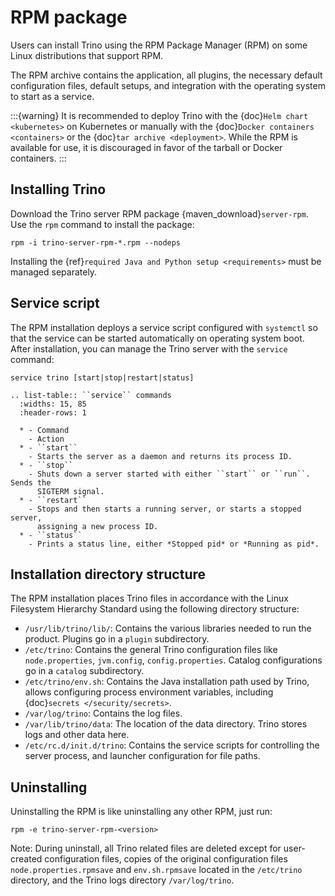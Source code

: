 # RPM package

Users can install Trino using the RPM Package Manager (RPM) on some Linux
distributions that support RPM.

The RPM archive contains the application, all plugins, the necessary default
configuration files, default setups, and integration with the operating system
to start as a service.

:::{warning}
It is recommended to deploy Trino with the {doc}`Helm chart <kubernetes>` on
Kubernetes or manually with the {doc}`Docker containers <containers>` or the
{doc}`tar archive <deployment>`. While the RPM is available for use, it is
discouraged in favor of the tarball or Docker containers.
:::

## Installing Trino

Download the Trino server RPM package {maven_download}`server-rpm`. Use the
`rpm` command to install the package:

```text
rpm -i trino-server-rpm-*.rpm --nodeps
```

Installing the {ref}`required Java and Python setup <requirements>` must be
managed separately.

## Service script

The RPM installation deploys a service script configured with `systemctl` so
that the service can be started automatically on operating system boot. After
installation, you can manage the Trino server with the `service` command:

```text
service trino [start|stop|restart|status]
```

```{eval-rst}
.. list-table:: ``service`` commands
  :widths: 15, 85
  :header-rows: 1

  * - Command
    - Action
  * - ``start``
    - Starts the server as a daemon and returns its process ID.
  * - ``stop``
    - Shuts down a server started with either ``start`` or ``run``. Sends the
      SIGTERM signal.
  * - ``restart``
    - Stops and then starts a running server, or starts a stopped server,
      assigning a new process ID.
  * - ``status``
    - Prints a status line, either *Stopped pid* or *Running as pid*.
```

## Installation directory structure

The RPM installation places Trino files in accordance with the Linux Filesystem
Hierarchy Standard using the following directory structure:

- `/usr/lib/trino/lib/`: Contains the various libraries needed to run the
  product. Plugins go in a `plugin` subdirectory.
- `/etc/trino`: Contains the general Trino configuration files like
  `node.properties`, `jvm.config`, `config.properties`. Catalog
  configurations go in a `catalog` subdirectory.
- `/etc/trino/env.sh`: Contains the Java installation path used by Trino,
  allows configuring process environment variables, including {doc}`secrets
  </security/secrets>`.
- `/var/log/trino`: Contains the log files.
- `/var/lib/trino/data`: The location of the data directory. Trino stores logs
  and other data here.
- `/etc/rc.d/init.d/trino`: Contains the service scripts for controlling the
  server process, and launcher configuration for file paths.

## Uninstalling

Uninstalling the RPM is like uninstalling any other RPM, just run:

```text
rpm -e trino-server-rpm-<version>
```

Note: During uninstall, all Trino related files are deleted except for
user-created configuration files, copies of the original configuration files
`node.properties.rpmsave` and `env.sh.rpmsave` located in the `/etc/trino`
directory, and the Trino logs directory `/var/log/trino`.

